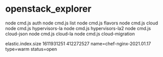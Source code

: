 # openstack_explorer

node cmd.js auth
node cmd.js list
node cmd.js flavors
node cmd.js cloud
node cmd.js hypervisors-la
node cmd.js hypervisors-la2
node cmd.js cloud-json
node cmd.js cloud-la
node cmd.js cloud-migration

elastic.index.size 1611931251 412272527 name=chef-nginx-2021.01.17 type=warm status=open